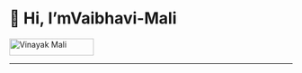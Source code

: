 
<h1>👋 Hi, I’mVaibhavi-Mali </h1>
<img src="https://komarev.com/ghpvc/?username=Vaibhavi-Mali&label=Profile%20Views&color=0e75b6&style=flat" alt="Vinayak Mali" height="30" width="150"/></p>

<hr> 

